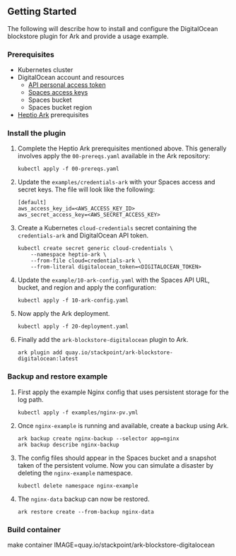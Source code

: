 ## Getting Started

The following will describe how to install and configure the DigitalOcean blockstore plugin for Ark and provide a usage example.

### Prerequisites

* Kubernetes cluster
* DigitalOcean account and resources
  * [API personal access token](https://www.digitalocean.com/docs/api/create-personal-access-token/)
  * [Spaces access keys](https://www.digitalocean.com/docs/spaces/how-to/administrative-access/)
  * Spaces bucket
  * Spaces bucket region
* [Heptio Ark](https://heptio.github.io/ark/master/quickstart.html) prerequisites

### Install the plugin

1. Complete the Heptio Ark prerequisites mentioned above. This generally involves apply the `00-prereqs.yaml` available in the Ark repository:

    ```
    kubectl apply -f 00-prereqs.yaml
    ```

2. Update the `examples/credentials-ark` with your Spaces access and secret keys. The file will look like the following:

    ```
    [default]
    aws_access_key_id=<AWS_ACCESS_KEY_ID>
    aws_secret_access_key=<AWS_SECRET_ACCESS_KEY>
    ```

3. Create a Kubernetes `cloud-credentials` secret containing the `credentials-ark` and DigitalOcean API token.

    ```
    kubectl create secret generic cloud-credentials \
        --namespace heptio-ark \
        --from-file cloud=credentials-ark \
        --from-literal digitalocean_token=<DIGITALOCEAN_TOKEN>
    ```

4. Update the `example/10-ark-config.yaml` with the Spaces API URL, bucket, and region and apply the configuration:

    ```
    kubectl apply -f 10-ark-config.yaml
    ```

5. Now apply the Ark deployment.

    ```
    kubectl apply -f 20-deployment.yaml
    ```

6. Finally add the `ark-blockstore-digitalocean` plugin to Ark.

    ```
    ark plugin add quay.io/stackpoint/ark-blockstore-digitalocean:latest
    ```

### Backup and restore example

1. First apply the example Nginx config that uses persistent storage for the log path.

    ```
    kubectl apply -f examples/nginx-pv.yml
    ```

2. Once `nginx-example` is running and available, create a backup using Ark.

    ```
    ark backup create nginx-backup --selector app=nginx
    ark backup describe nginx-backup
    ```

3. The config files should appear in the Spaces bucket and a snapshot taken of the persistent volume. Now you can simulate a disaster by deleting the `nginx-example` namespace.

    ```
    kubectl delete namespace nginx-example
    ```

4. The `nginx-data` backup can now be restored.

    ```
    ark restore create --from-backup nginx-data
    ```

### Build container

make container IMAGE=quay.io/stackpoint/ark-blockstore-digitalocean

